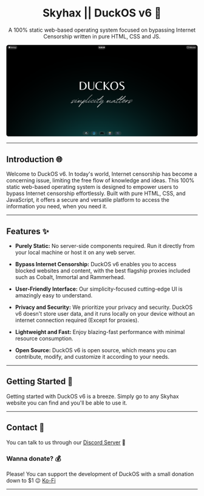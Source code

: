 <h1 align="center">Skyhax || DuckOS v6 🦆</h1>
<p align="center">A 100% static web-based operating system focused on bypassing Internet Censorship written in pure HTML, CSS and JS.</p>
<p align="center"><img src="/media/showcase.png"></p>

---

## Introduction 🌐

Welcome to DuckOS v6. In today's world, Internet censorship has become a concerning issue, limiting the free flow of knowledge and ideas. This 100% static web-based operating system is designed to empower users to bypass Internet censorship effortlessly. Built with pure HTML, CSS, and JavaScript, it offers a secure and versatile platform to access the information you need, when you need it.

---

## Features ✨

- **Purely Static:** No server-side components required. Run it directly from your local machine or host it on any web server.

- **Bypass Internet Censorship:** DuckOS v6 enables you to access blocked websites and content, with the best flagship proxies included such as Cobalt, Immortal and Rammerhead.

- **User-Friendly Interface:** Our simplicity-focused cutting-edge UI is amazingly easy to understand.

- **Privacy and Security:** We prioritize your privacy and security. DuckOS v6 doesn't store user data, and it runs locally on your device without an internet connection required (Except for proxies).

- **Lightweight and Fast:** Enjoy blazing-fast performance with minimal resource consumption.

- **Open Source:** DuckOS v6 is open source, which means you can contribute, modify, and customize it according to your needs.

---

## Getting Started 🚀

Getting started with DuckOS v6 is a breeze. Simply go to any Skyhax website you can find and you'll be able to use it.

---

## Contact 📢

You can talk to us through our [Discord Server](https://discord.gg/MxRvwQjrAa) 🙂

### Wanna donate? 💰

Please! You can support the development of DuckOS with a small donation down to $1 😉 [Ko-Fi](https://ko-fi.com/chainedtears)

---
